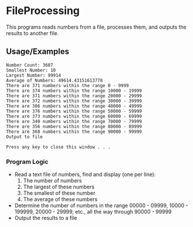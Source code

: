 # FileProcessing

This programs reads numbers from a file, processes them, and outputs the results to another file.

## Usage/Examples

```
Number Count: 3687
Smallest Number: 10
Largest Number: 99914
Average of Numbers: 49614.43151613778
There are 371 numbers within the range 0 - 9999
There are 374 numbers within the range 10000 - 19999
There are 371 numbers within the range 20000 - 29999
There are 372 numbers within the range 30000 - 39999
There are 386 numbers within the range 40000 - 49999
There are 376 numbers within the range 50000 - 59999
There are 373 numbers within the range 60000 - 69999
There are 340 numbers within the range 70000 - 79999
There are 356 numbers within the range 80000 - 89999
There are 368 numbers within the range 90000 - 99999
Output to file

Press any key to close this window . . .
```

### Program Logic
- Read a text file of numbers, find and display (one per line):
  1. The number of numbers
  2. The largest of these numbers
  3. The smallest of these number
  4. The average of these numbers
- Determine the number of numbers in the range 00000 - 09999, 10000 - 199999, 20000 - 29999, etc., all the way through 90000 - 99999
- Output the results to a file
